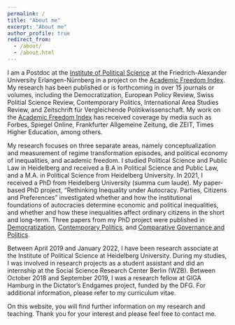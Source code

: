 ```yaml
---
permalink: /
title: "About me"
excerpt: "About me"
author_profile: true
redirect_from: 
  - /about/
  - /about.html
---
```


I am a Postdoc at the [Institute of Political Science](https://www.pol.phil.fau.eu/) at the Friedrich-Alexander University Erlangen-Nürnberg in a project on the [Academic Freedom Index](https://v-dem.net/academic_freedom.html). My research has been published or is forthcoming in over 15 journals or volumes, including the Democratization, European Policy Review, Swiss Politial Science Review, Contemporary Politics, International Area Studies Review, and Zeitschrift für Vergleichende Politikwissenschaft. My work on the [Academic Freedom Index](https://www.academic-freedom-index.net) has received coverage by media such as Forbes, Spiegel Online, Frankfurter Allgemeine Zeitung, die ZEIT, Times Higher Education, among others.

My research focuses on three separate areas, namely conceptualization and measurement of regime transformation episodes, and political economy of inequalities, and academic freedom. I studied Political Science and Public Law in Heidelberg and received a B.A in Political Science and Public Law, and a M.A. in Political Science from Heidelberg University. In 2021, I received a PhD from Heidelberg University (summa cum laude). My paper-based PhD project, “Rethinking Inequality under Autocracy. Parties, Citizens and Preferences” investigated whether and how the institutional foundations of autocracies determine economic and political inequalities, and whether and how these inequalities affect ordinary citizens in the short and long-term. Three papers from my PhD project were published in [Democratization](https://www.tandfonline.com/toc/fdem20/current), [Contemporary Politics](https://www.tandfonline.com/toc/ccpo20/current), and [Comparative Governance and Politics](https://link.springer.com/journal/12286).

Between April 2019 and January 2022, I have been research associate at the Institute of Political Science at Heidelberg University. During my studies, I was involved in research projects as a student assistant and did an internship at the Social Science Research Center Berlin (WZB). Between October 2018 and September 2019, I was a research fellow at GIGA Hamburg in the Dictator’s Endgames project, funded by the DFG. For additional information, please refer to my curriculum vitae.

On this website, you will find further information on my research and teaching. Thank you for your interest and please feel free to contact me.
